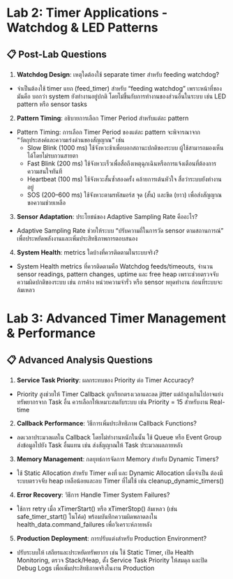 # Lab 2: Timer Applications - Watchdog & LED Patterns 
## 📋 Post-Lab Questions
1. **Watchdog Design**: เหตุใดต้องใช้ separate timer สำหรับ feeding watchdog?
  - จำเป็นต้องใช้ timer แยก (feed_timer) สำหรับ “feeding watchdog” เพราะหน้าที่ของมันคือ บอกว่า system ยังทำงานอยู่ปกติ โดยไม่ขึ้นกับการทำงานของส่วนอื่นในระบบ เช่น LED pattern หรือ sensor tasks
2. **Pattern Timing**: อธิบายการเลือก Timer Period สำหรับแต่ละ pattern
  - Pattern Timing: การเลือก Timer Period ของแต่ละ pattern จะพิจารณาจาก “วัตถุประสงค์และความเร่งด่วนของสัญญาณ” เช่น
    - Slow Blink (1000 ms) ใช้จังหวะช้าเพื่อบอกสถานะปกติของระบบ ผู้ใช้สามารถมองเห็นได้โดยไม่รบกวนสายตา
    - Fast Blink (200 ms) ใช้จังหวะเร็วเพื่อสื่อถึงเหตุฉุกเฉินหรือการแจ้งเตือนที่ต้องการความสนใจทันที
    - Heartbeat (100 ms) ใช้จังหวะสั้นซ้ำสองครั้ง คล้ายการเต้นหัวใจ สื่อว่าระบบยังทำงานอยู่
    - SOS (200–600 ms) ใช้จังหวะตามรหัสมอร์ส จุด (สั้น) และขีด (ยาว) เพื่อส่งสัญญาณขอความช่วยเหลือ
3. **Sensor Adaptation**: ประโยชน์ของ Adaptive Sampling Rate คืออะไร?
  - Adaptive Sampling Rate ช่วยให้ระบบ “ปรับความถี่ในการวัด sensor ตามสถานการณ์” เพื่อประหยัดพลังงานและเพิ่มประสิทธิภาพการตอบสนอง
4. **System Health**: metrics ใดบ้างที่ควรติดตามในระบบจริง?
  - System Health metrics ที่ควรติดตามคือ Watchdog feeds/timeouts, จำนวน sensor readings, pattern changes, uptime และ free heap เพราะช่วยตรวจจับความผิดปกติของระบบ เช่น การค้าง หน่วยความจำรั่ว หรือ sensor หยุดทำงาน ก่อนที่ระบบจะล้มเหลว

# Lab 3: Advanced Timer Management & Performance 
## 📋 Advanced Analysis Questions
1. **Service Task Priority**: ผลกระทบของ Priority ต่อ Timer Accuracy?
  - Priority สูงช่วยให้ Timer Callback ถูกเรียกตรงเวลาและลด jitter แต่ถ้าสูงเกินไปอาจแย่งทรัพยากรจาก Task อื่น ควรเลือกให้เหมาะสมกับระบบ เช่น Priority = 15 สำหรับงาน Real-time
2. **Callback Performance**: วิธีการเพิ่มประสิทธิภาพ Callback Functions?
  - ลดเวลาประมวลผลใน Callback โดยไม่ทำงานหนักในนั้น ใช้ Queue หรือ Event Group ส่งข้อมูลไปยัง Task อื่นแทน เช่น ส่งสัญญาณให้ Task ประมวลผลภายหลัง
3. **Memory Management**: กลยุทธ์การจัดการ Memory สำหรับ Dynamic Timers?
  - ใช้ Static Allocation สำหรับ Timer คงที่ และ Dynamic Allocation เมื่อจำเป็น ต้องมีระบบตรวจจับ heap เหลือน้อยและลบ Timer ที่ไม่ใช้ เช่น cleanup_dynamic_timers()
4. **Error Recovery**: วิธีการ Handle Timer System Failures?
  - ใช้การ retry เมื่อ xTimerStart() หรือ xTimerStop() ล้มเหลว (เช่น safe_timer_start() ในโค้ด) พร้อมบันทึกความผิดพลาดลงใน health_data.command_failures เพื่อวิเคราะห์ภายหลัง
5. **Production Deployment**: การปรับแต่งสำหรับ Production Environment?
  - ปรับระบบให้ เสถียรและประหยัดทรัพยากร เช่น ใช้ Static Timer, เปิด Health Monitoring, ตรวจ Stack/Heap, ตั้ง Service Task Priority ให้สมดุล และปิด Debug Logs เพื่อเพิ่มประสิทธิภาพจริงในงาน Production
